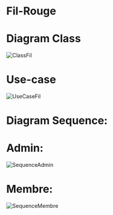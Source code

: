 # Fil-Rouge

# Diagram Class

![ClassFil](https://github.com/user-attachments/assets/d198c92c-853c-474d-81e8-d910395ab225)



# Use-case
![UseCaseFil](https://github.com/user-attachments/assets/b18cc8a0-34d4-4367-ab8e-e92906ea42b9)


# Diagram Sequence:

# Admin:
![SequenceAdmin](https://github.com/user-attachments/assets/3f6bb83c-98fc-453d-a088-e7dacafb69d2)
# Membre:
![SequenceMembre](https://github.com/user-attachments/assets/29997d7a-b66a-4a3b-8ef7-924fd276633e)
